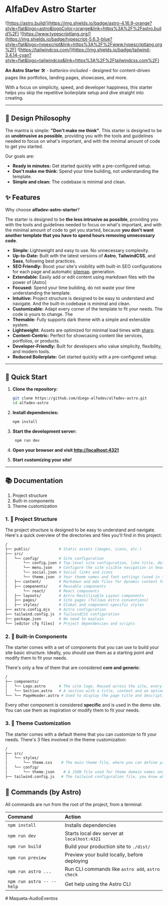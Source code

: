 # AlfaDev Astro Starter
![https://astro.build/](https://img.shields.io/badge/astro-4.16.9-orange?style=flat&logo=astro&logoColor=orange&link=https%3A%2F%2Fastro.build%2F)
![https://www.typescriptlang.org/](https://img.shields.io/badge/typescript-5.6.3-blue?style=flat&logo=typescript&link=https%3A%2F%2Fwww.typescriptlang.org%2F)
![https://tailwindcss.com/](https://img.shields.io/badge/tailwind-3.4.14-cyan?style=flat&logo=tailwindcss&link=https%3A%2F%2Ftailwindcss.com%2F)


**An Astro Starter** 🛠️ - *batteries-included* - designed for content-driven pages like portfolios, landing pages, showcases, and more.

With a focus on simplicity, speed, and developer happiness, this starter helps you skip the repetitive boilerplate setup and dive straight into creating.  

---

## 🎨 Design Philosophy

The mantra is simple: **"Don't make me think"**. This starter is designed to be as **unobtrusive as possible**, providing you with the tools and guidelines needed to focus on what's important, and with the minimal amount of code to get you started.

Our goals are:
- **Ready in minutes:** Get started quickly with a pre-configured setup.
- **Don't make me think:** Spend your time building, not understanding the template.
- **Simple and clean:** The codebase is minimal and clean.



## ✨ Features

Why choose **alfadev-astro-starter**?

The starter is designed to be **the less intrusive as possible**, providing you with the tools and guidelines needed to focus on what's important, and with the minimal amount of code to get you started, because **you don't want another template that you have to spend hours removing unnecessary code**.

- **Simple:** Lightweight and easy to use. No unnecessary complexity.
- **Up-to-Date:** Built with the latest versions of **Astro**, **TailwindCSS**, and **Sass**, following best practices.
- **SEO Friendly:** Boost your site's visibility with built-in SEO configurations for each page and automatic [sitemap](https://docs.astro.build/es/guides/integrations-guide/sitemap). generation.
- **Extendable:** Easily add or edit content using markdown files with the power of [Astro]
- **Focused:** Spend your time building, do not waste your time understanding the template.
- **Intuitive:** Project structure is designed to be easy to understand and navigate. And the built-in codebase is minimal and clean.
- **Customizable:** Adapt every corner of the template to fit your needs. The code is yours to change. The 
- **Themable:** Fully supports dark theme with a simple and extensible system.  
- **Lightweight:** Assets are optimized for minimal load times with [sharp](https://sharp.pixelplumbing.com/).
- **Content-Centric:** Perfect for showcasing content like services, portfolios, or products.  
- **Developer-Friendly:** Built for developers who value simplicity, flexibility, and modern tools.
- **Reduced Boilerplate:** Get started quickly with a pre-configured setup.

---

## 🚀 Quick Start

1. **Clone the repository:**

   ```bash
   git clone https://github.com/diego-alfadev/alfadev-astro.git
   cd alfadev-astro
   ```

2. **Install dependencies:**

   ```bash
   npm install
   ```

3. **Start the development server:**

   ```bash
    npm run dev
    ```

4. **Open your browser and visit [http://localhost:4321](http://localhost:4321)**

5. **Start customizing your site!**

---

## 📚 Documentation

1. Project structure
2. Built-in components
3. Theme customization

### 1. 📂 Project Structure

The project structure is designed to be easy to understand and navigate. Here's a quick overview of the directories and files you'll find in this project:

```bash
/
├── public/             # Static assets (images, icons, etc.)
├── src/
│   └── config/         # Site configuration
│       └── config.json # Top-level site configuration, like title, description, metas, some astro settings, etc.
│       └── menu.json   # Configure the site visible navigation in header and footer
│       └── social.json # Social links and icons
│       └── theme.json  # Your theme names and font settings (used in tailwind.config.js, related to styles/theme.css)
│   ├── content/        # Markdown and mdx files for dynamic content following the Astro conventions (see below)
│   ├── components/     # Reusable components
│       └── react/      # React components
│   ├── layouts/        # Astro Reutilizable Layout components
│   ├── pages/          # Site pages (follows Astro conventions)
│   ├── styles/         # Global and component-specific styles
├── astro.config.mjs    # Astro configuration
├── tailwind.config.js  # TailwindCSS configuration
├── package.json        # No need to explain
└── [editor cfg files]  # Project dependencies and scripts
```

### 2. 🧩 Built-in Components

The starter comes with a set of components that you can use to build your site basic structure.
Ideally, you should use them as a starting point and modify them to fit your needs.

There's only a few of them that are considered **core and generic**:

```bash
/
├── components/
│   └── Logo.astro      # The site logo. Reused across the site, every page has it.
│   └── Section.astro   # A section with a title, content and an optional image. Is a standard content block that every page has.
└── └── PageHeader.astro # Used to display the page title and description, intended to bind with the page `mdx` data.

```

Every other component is considered **specific** and is used in the demo site. You can use them as inspiration or modify them to fit your needs.

### 3. 🎨 Theme Customization

The starter comes with a default theme that you can customize to fit your needs.
There's 3 files involved in the theme customization:

```bash
/
├── src/
│   └── styles/
│       └── theme.css    # The main theme file, where you can define your colors.
│   └── config/
│       └── theme.json    # A JSON file used for theme domain names and font settings. Define your theme color names and font settings here.
├── tailwind.config.js   # The tailwind configuration file, you know what it is, the other two files are used here.
```
 


## 🧞 Commands (by Astro)

All commands are run from the root of the project, from a terminal:

| Command                   | Action                                           |
| :------------------------ | :----------------------------------------------- |
| `npm install`             | Installs dependencies                            |
| `npm run dev`             | Starts local dev server at `localhost:4321`      |
| `npm run build`           | Build your production site to `./dist/`          |
| `npm run preview`         | Preview your build locally, before deploying     |
| `npm run astro ...`       | Run CLI commands like `astro add`, `astro check` |
| `npm run astro -- --help` | Get help using the Astro CLI                     |
#   M a q u e t a - A u d i o E v e n t o s  
 